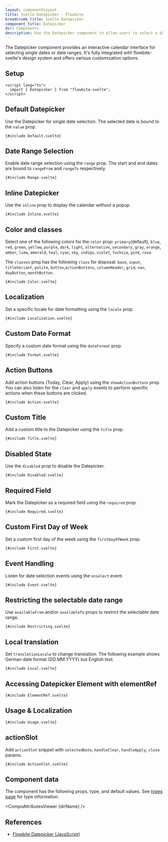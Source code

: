 ```yaml
---
layout: componentLayout
title: Svelte Datepicker - Flowbite
breadcrumb_title: Svelte Datepicker
component_title: Datepicker
dir: Components
description: Use the Datepicker component to allow users to select a date or date range with an interactive calendar interface
---
```


<script lang="ts">
  import { CompoAttributesViewer, GitHubCompoLinks, toKebabCase } from '../../utils'
  import { P, A } from '$lib'
  const dirName = toKebabCase(component_title)
</script>

The Datepicker component provides an interactive calendar interface for selecting single dates or date ranges. It's fully integrated with flowbite-svelte's design system and offers various customization options.

## Setup

```svelte example hideOutput
<script lang="ts">
  import { Datepicker } from "flowbite-svelte";
</script>
```

## Default Datepicker

Use the Datepicker for single date selection. The selected date is bound to the `value` prop.

```svelte example class="h-[430px]"
{#include Default.svelte}
```

## Date Range Selection

Enable date range selection using the `range` prop. The start and end dates are bound to `rangeFrom` and `rangeTo` respectively.

```svelte example class="h-[430px]"
{#include Range.svelte}
```

## Inline Datepicker

Use the `inline` prop to display the calendar without a popup.

```svelte example class="h-[430px]"
{#include Inline.svelte}
```

## Color and classes

Select one of the following colors for the `color` prop:
`primary`(default), `blue`, `red`, `green`, `yellow`, `purple`, `dark`, `light`, `alternative`, `secondary`, `gray`, `orange`, `amber`, `lime`, `emerald`, `teal`, `cyan`, `sky`, `indigo`, `violet`, `fuchsia`, `pink`, `rose`.

The `classes` prop has the following `class` for disposal: `base`, `input`, `titleVariant`, `polite`, `button`,`actionButtons`, `columnHeader`, `grid`, `nav`, `dayButton`, `monthButton`.

```svelte example class="h-[430px]"
{#include Color.svelte}
```

## Localization

Set a specific locale for date formatting using the `locale` prop.

```svelte example class="h-[430px]"
{#include Localization.svelte}
```

## Custom Date Format

Specify a custom date format using the `dateFormat` prop.

```svelte example class="h-[430px]"
{#include Format.svelte}
```

## Action Buttons

Add action buttons (Today, Clear, Apply) using the `showActionButtons` prop. You can also listen for the `clear` and `apply` events to perform specific actions when these buttons are clicked.

```svelte example class="h-[460px]"
{#include Action.svelte}
```

## Custom Title

Add a custom title to the Datepicker using the `title` prop.

```svelte example class="h-[430px]"
{#include Title.svelte}
```

## Disabled State

Use the `disabled` prop to disable the Datepicker.

```svelte example class="h-[430px]"
{#include Disabled.svelte}
```

## Required Field

Mark the Datepicker as a required field using the `required` prop.

```svelte example class="h-[430px]"
{#include Required.svelte}
```

## Custom First Day of Week

Set a custom first day of the week using the `firstDayOfWeek` prop.

```svelte example class="h-[430px]"
{#include First.svelte}
```

## Event Handling

Listen for date selection events using the `onselect` event.

```svelte example class="h-[430px]"
{#include Event.svelte}
```

## Restricting the selectable date range

Use `availableFrom` and/or `availableTo` props to restrict the selectable date range.

```svelte example class="h-[430px]"
{#include Restricting.svelte}
```

## Local translation

Set `translationLocale` to change translation. The following example shows German date format (DD.MM.YYYY) but English text.

```svelte example class="h-[430px]"
{#include Local.svelte}
```

## Accessing Datepicker Element with elementRef

```svelte example class="h-[430px]"
{#include ElementRef.svelte}
```

## Usage & Localization

```svelte example class="h-[530px]"
{#include Usage.svelte}
```

## actionSlot

Add `actionSlot` snippet with `selectedDate`, `handleClear`, `handleApply`, `close` params.

```svelte example
{#include ActionSlot.svelte}
```

## Component data

The component has the following props, type, and default values. See [types page](/docs/pages/typescript) for type information.

<CompoAttributesViewer {dirName} />

## References

- [Flowbite Datepicker (JavaScript)](https://flowbite.com/docs/plugins/Datepicker/)

<GitHubCompoLinks />
